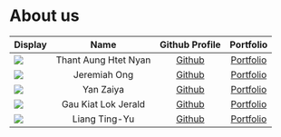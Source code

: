 # About us

Display | Name | Github Profile | Portfolio 
--------|:----:|:--------------:|:---------:
![](https://via.placeholder.com/100.png?text=Photo) | Thant Aung Htet Nyan | [Github](https://github.com/) | [Portfolio](team/johndoe.md)
![](https://via.placeholder.com/100.png?text=Photo) | Jeremiah Ong | [Github](https://github.com/) | [Portfolio](team/johndoe.md)
![](https://via.placeholder.com/100.png?text=Photo) | Yan Zaiya | [Github](https://github.com/) | [Portfolio](team/johndoe.md)
![](https://via.placeholder.com/100.png?text=Photo) | Gau Kiat Lok Jerald | [Github](https://github.com/jeraldgau) | [Portfolio](team/jeraldgau.md)
![](https://via.placeholder.com/100.png?text=Photo) | Liang Ting-Yu | [Github](https://github.com/) | [Portfolio](team/johndoe.md)
